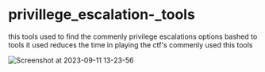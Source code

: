 # privillege_escalation-_tools


this tools used to find the commenly privilege escalations options bashed to tools  it used reduces the time in playing the ctf's commenly used this tools

![Screenshot at 2023-09-11 13-23-56](https://github.com/nandhu-missyou/privillege_escalation-_tools/assets/144841950/0d3adb7a-05b7-406e-8a8e-8c765b6410cd)
